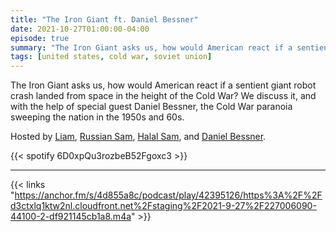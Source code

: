 ```yaml
---
title: "The Iron Giant ft. Daniel Bessner"
date: 2021-10-27T01:00:00-04:00
episode: true
summary: "The Iron Giant asks us, how would American react if a sentient giant robot crash landed from space in the height of the Cold War?"
tags: [united states, cold war, soviet union]
---
```


The Iron Giant asks us, how would American react if a sentient giant robot crash landed from space in the height of the Cold War? We discuss it, and with the help of special guest Daniel Bessner, the Cold War paranoia sweeping the nation in the 1950s and 60s.

Hosted by [Liam](https://twitter.com/LegoRacers2), [Russian Sam](https://twitter.com/OverproducedPMC), [Halal Sam](https://twitter.com/halaljew), and [Daniel Bessner](https://twitter.com/dbessner).

{{< spotify 6D0xpQu3rozbeB52Fgoxc3 >}}

---

{{< links "https://anchor.fm/s/4d855a8c/podcast/play/42395126/https%3A%2F%2Fd3ctxlq1ktw2nl.cloudfront.net%2Fstaging%2F2021-9-27%2F227006090-44100-2-df921145cb1a8.m4a" >}}
